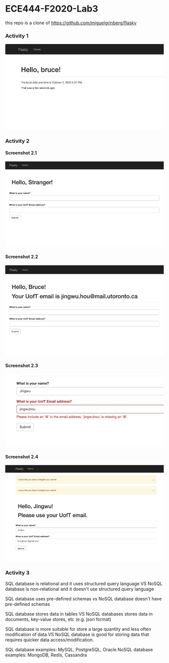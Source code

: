 # ECE444-F2020-Lab3

this repo is a clone of
https://github.com/miguelgrinberg/flasky

### Activity 1
![Activity1](https://github.com/bruce311/ECE444-F2020-Lab3/blob/main/screenshots/Screen%20Shot%202020-10-02%20at%205.32.03%20PM.png)

### Activity 2

#### Screenshot 2.1
![Activity2.1](https://github.com/bruce311/ECE444-F2020-Lab3/blob/main/screenshots/Screen%20Shot%202020-10-02%20at%207.07.24%20PM.png)
#### Screenshot 2.2
![Activity2.2](https://github.com/bruce311/ECE444-F2020-Lab3/blob/main/screenshots/Screen%20Shot%202020-10-02%20at%207.15.31%20PM.png)
#### Screenshot 2.3
![Activity2.3](https://github.com/bruce311/ECE444-F2020-Lab3/blob/main/screenshots/Screen%20Shot%202020-10-02%20at%207.33.38%20PM.png)
#### Screenshot 2.4
![Activity2.4](https://github.com/bruce311/ECE444-F2020-Lab3/blob/main/screenshots/Screen%20Shot%202020-10-02%20at%207.32.21%20PM.png)

### Activity 3

SQL database is relational and it uses structured query language VS NoSQL database is non-relational and it doesn't use structured query language

SQL database uses pre-defined schemas vs NoSQL database doesn't have pre-defined schemas

SQL database stores data in tables VS NoSQL databases stores data in documents, key-value stores, etc (e.g. json format)

SQL database is more suitable for store a large quantity and less often modification of data VS NoSQL database is good for storing data that requires quicker data access/modification.

SQL database examples: MySQL, PostgreSQL, Oracle
NoSQL database examples: MongoDB, Redis, Cassandra